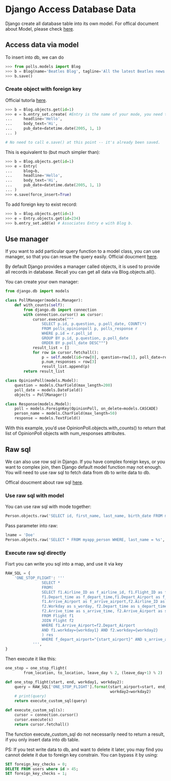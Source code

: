 # Django Access Database Data

Django create all database table into its own model. For offical document about Model, please check [here](https://docs.djangoproject.com/en/2.0/topics/db/models/).

## Access data via model
To insert into db, we can do

```python
>>> from polls.models import Blog
>>> b = Blog(name='Beatles Blog', tagline='All the latest Beatles news.')
>>> b.save()
```

### Create object with foreign key

Official tutorla [here](https://docs.djangoproject.com/en/2.0/ref/models/relations/).

```python
>>> b = Blog.objects.get(id=1)
>>> e = b.entry_set.create( #Entry is the name of your mode, you need to change it to YourModelName_set
...     headline='Hello',
...     body_text='Hi',
...     pub_date=datetime.date(2005, 1, 1)
... )

# No need to call e.save() at this point -- it's already been saved.
```

This is equivalent to (but much simpler than):

```python
>>> b = Blog.objects.get(id=1)
>>> e = Entry(
...     blog=b,
...     headline='Hello',
...     body_text='Hi',
...     pub_date=datetime.date(2005, 1, 1)
... )
>>> e.save(force_insert=True)
```

To add foreign key to exist record:

```python
>>> b = Blog.objects.get(id=1)
>>> e = Entry.objects.get(id=234)
>>> b.entry_set.add(e) # Associates Entry e with Blog b.
```


## Use manager
If you want to add particular query function to a model class, you can use manager, so that you can resue the query easily. Official doucment [here](https://docs.djangoproject.com/en/2.0/topics/db/managers/).

By default Django provides a manager called objects, it is used to provide all records in database. Recall you can get all data via Blog.objects.all().

You can create your own manager:

```python
from django.db import models

class PollManager(models.Manager):
    def with_counts(self):
        from django.db import connection
        with connection.cursor() as cursor:
            cursor.execute("""
                SELECT p.id, p.question, p.poll_date, COUNT(*)
                FROM polls_opinionpoll p, polls_response r
                WHERE p.id = r.poll_id
                GROUP BY p.id, p.question, p.poll_date
                ORDER BY p.poll_date DESC""")
            result_list = []
            for row in cursor.fetchall():
                p = self.model(id=row[0], question=row[1], poll_date=row[2])
                p.num_responses = row[3]
                result_list.append(p)
        return result_list

class OpinionPoll(models.Model):
    question = models.CharField(max_length=200)
    poll_date = models.DateField()
    objects = PollManager()

class Response(models.Model):
    poll = models.ForeignKey(OpinionPoll, on_delete=models.CASCADE)
    person_name = models.CharField(max_length=50)
    response = models.TextField()
```
With this example, you’d use OpinionPoll.objects.with_counts() to return that list of OpinionPoll objects with num_responses attributes.

## Raw sql
We can also use row sql in Django. If you have complex foreign keys, or you want to complex join, then Django default model function may not enough. You will need to use raw sql to fetch data from db to write data to db.

Offical doucment about raw sql [here](https://docs.djangoproject.com/en/2.0/topics/db/sql/).

### Use raw sql with model
You can use raw sql with mode together:

```python
Person.objects.raw('SELECT id, first_name, last_name, birth_date FROM myapp_person')
```

Pass parameter into raw:

```python
lname = 'Doe'
Person.objects.raw('SELECT * FROM myapp_person WHERE, last_name = %s', [lname])
```

### Execute raw sql directly

Fisrt you can write you sql into a map, and use it via key

```python
RAW_SQL = {
    'ONE_STOP_FLIGHT': '''
                SELECT *
                FROM(
                SELECT f1.Airline_ID as f_airline_id, f1.Flight_ID as f_flight_id, f1.Fare as f_fare, f1.Workday as f_workday,
                f1.Depart_time as f_depart_time,f1.Depart_Airport as f_depart_airport, f1.Arrive_time as f_arrive_time,
                f1.Arrive_Airport as f_arrive_airport,f2.Airline_ID as s_airline_id, f2.Flight_ID as s_flight_id, f2.Fare as s_fare,
                f2.Workday as s_worday, f2.Depart_time as s_depart_time,f2.Depart_Airport as s_depart_airport,
                f2.Arrive_time as s_arrive_time, f2.Arrive_Airport as s_arrive_airport
                FROM Flight f1
                JOIN Flight f2
                WHERE f1.Arrive_Airport=f2.Depart_Airport
                AND f1.workday={workday1} AND f2.workday={workday2}
                ) res
                WHERE f_depart_airport="{start_airport}" AND s_arrive_airport="{end_airport}"
            ''',
}
```

Then execute it like this:

```python
one_stop = one_stop_flight(
        from_location, to_location, leave_day % 2, (leave_day+1) % 2)

def one_stop_flight(start, end, workday1, workday2):
    query = RAW_SQL['ONE_STOP_FLIGHT'].format(start_airport=start, end_airport=end, workday1=workday1,
                                              workday2=workday2)
    # print(query)
    return execute_custom_sql(query)

def execute_custom_sql(s):
    cursor = connection.cursor()
    cursor.execute(s)
    return cursor.fetchall()
```

The function execute_custom_sql do not necessarily need to return a result, if you only insert data into db table.

PS: If you test write data to db, and want to delete it later, you may find you cannot delete it due to foreign key constrain. You can bypass it by using:

```sql
SET foreign_key_checks = 0;
DELETE FROM users where id > 45;
SET foreign_key_checks = 1;
```